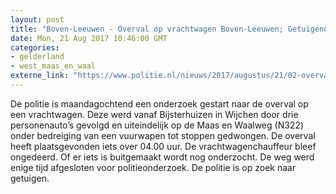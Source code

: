 ```yaml
---
layout: post
title: "Boven-Leeuwen - Overval op vrachtwagen Boven-Leeuwen; Getuigenoproep"
date: Mon, 21 Aug 2017 10:46:00 GMT
categories: 
- gelderland 
- west_maas_en_waal 
externe_link: "https://www.politie.nl/nieuws/2017/augustus/21/02-overval-op-vrachtwagen-boven-leeuwen-getuigenoproep.html"
---
```


De politie is maandagochtend een onderzoek gestart naar de overval op een vrachtwagen. Deze werd vanaf Bijsterhuizen in Wijchen door drie personenauto’s gevolgd en uiteindelijk op de Maas en Waalweg  (N322)  onder bedreiging van een vuurwapen tot stoppen gedwongen. De overval heeft plaatsgevonden iets over 04.00 uur. De vrachtwagenchauffeur bleef ongedeerd. Of er iets is buitgemaakt wordt nog onderzocht. De weg werd enige tijd afgesloten voor politieonderzoek. De politie is op zoek naar getuigen.
